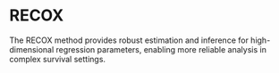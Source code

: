 # RECOX
The RECOX method provides robust estimation and inference for high-dimensional regression parameters, enabling more reliable analysis in complex survival settings.
